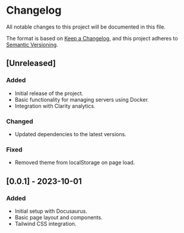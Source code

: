 <!--
SPDX-FileCopyrightText: 2025 Freedom FOSS Foundation <https://freedomfoss.org>

SPDX-License-Identifier: GPL-3.0-only
-->

# Changelog

All notable changes to this project will be documented in this file.

The format is based on [Keep a Changelog](https://keepachangelog.com/en/1.0.0/), and this project adheres to [Semantic Versioning](https://semver.org/spec/v2.0.0.html).

## [Unreleased]

### Added
- Initial release of the project.
- Basic functionality for managing servers using Docker.
- Integration with Clarity analytics.

### Changed
- Updated dependencies to the latest versions.

### Fixed
- Removed theme from localStorage on page load.

## [0.0.1] - 2023-10-01

### Added
- Initial setup with Docusaurus.
- Basic page layout and components.
- Tailwind CSS integration.
